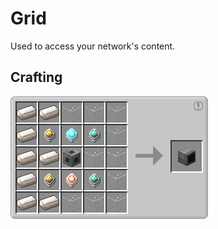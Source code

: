 # Grid

Used to access your network's content.

## Crafting

![](../../img/recipes/refinedstorage/grid$0.png)

<div data-recipe-id="refinedstorage:grid"></div>
